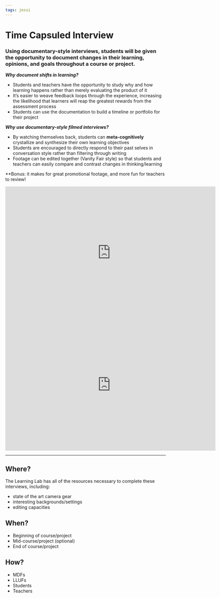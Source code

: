 ```yaml
---
tags: jessi
---
```


# Time Capsuled Interview 

### Using documentary-style interviews, students will be given the opportunity to document changes in their learning, opinions, and goals throughout a course or project.

***Why document shifts in learning?***

* Students and teachers have the opportunity to study why and how learning happens rather than merely evaluating the product of it
* It’s easier to weave feedback loops through the experience, increasing the likelihood that learners will reap the greatest rewards from the assessment process
* Students can use the documentation to build a timeline or portfolio for their project

***Why use documentary-style filmed interviews?***

* By watching themselves back, students can **meta-cognitively** crystallize and synthesize their own learning objectives
* Students are encouraged to directly respond to their past selves in conversation style rather than filtering through writing
* Footage can be edited together (Vanity Fair style) so that students and teachers can easily compare and contrast changes in thinking/learning

**Bonus: it makes for great promotional footage, and more fun for teachers to review!


<center><iframe width="660" height="415" src="https://www.youtube.com/embed/YltHGKX80Y8" title="YouTube video player" frameborder="0" allow="accelerometer; autoplay; clipboard-write; encrypted-media; gyroscope; picture-in-picture" allowfullscreen></iframe>

<iframe width="660" height="415" src="https://player.vimeo.com/video/738455606?h=b812b0f04c&amp;badge=0&amp;autopause=0&amp;player_id=0&amp;app_id=58479" title="YouTube video player" frameborder="0" allow="accelerometer; autoplay; clipboard-write; encrypted-media; gyroscope; picture-in-picture" allowfullscreen></iframe></center>


---

## Where?

The Learning Lab has all of the resources necessary to complete these interviews, including:
* state of the art camera gear
* interesting backgrounds/settings
* editing capacities

## When?

* Beginning of course/project
* Mid-course/project (optional)
* End of course/project

## How?

* MDFs
* LLUFs
* Students
* Teachers